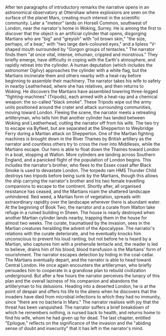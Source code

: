  After ten paragraphs of introductory remarks the narrative opens in an astronomical observatory at Ottershaw where explosions are seen on the surface of the planet Mars, creating much interest in the scientific community. Later a "meteor" lands on Horsell Common, southwest of London, near the narrator's home in Woking, Surrey. He is among the first to discover that the object is an artificial cylinder that opens, disgorging Martians who are "big" and "greyish" with "oil brown skin," "the size, perhaps, of a bear," with "two large dark-coloured eyes," and a lipless "V-shaped mouth surrounded by "Gorgon groups of tentacles." The narrator finds them "at once vital, intense, inhuman, crippled and monstrous." They briefly emerge, have difficulty in coping with the Earth's atmosphere, and rapidly retreat into the cylinder. A human deputation (which includes the astronomer Ogilvy) approaches the cylinder with a white flag, but the Martians incinerate them and others nearby with a heat-ray before beginning to assemble their machinery. The narrator takes his wife to safety in nearby Leatherhead, where she has relatives, and then returns to Woking. He discovers the Martians have assembled towering three-legged "fighting-machines" (Tripods), each armed with a heat-ray and a chemical weapon: the so-called "black smoke". These Tripods wipe out the army units positioned around the crater and attack surrounding communities, moving toward London. Fleeing the scene, the narrator meets a retreating artilleryman, who tells him that another cylinder has landed between Woking and Leatherhead, cutting the narrator off from his wife. The two try to escape via Byfleet, but are separated at the Shepperton to Weybridge Ferry during a Martian attack on Shepperton. One of the Martian fighting machines is brought down in the River Thames by British artillery as the narrator and countless others try to cross the river into Middlesex, while the Martians escape. Our hero is able to float down the Thames toward London in a boat, stopping at Walton. More cylinders are landing across Southern England, and a panicked flight of the population of London begins. This includes the narrator's brother, who flees to the Essex coast after Black Smoke is used to devastate London. The torpedo ram HMS Thunder Child destroys two tripods before being sunk by the Martians, though this allows the ship carrying the narrator's brother and his two female travelling companions to escape to the continent. Shortly after, all organised resistance has ceased, and the Martians roam the shattered landscape unhindered. Red weed, a Martian form of vegetation, spreads with extraordinary rapidity over the landscape wherever there is abundant water. At the beginning of Book Two, the narrator and a curate from Walton take refuge in a ruined building in Sheen. The house is nearly destroyed when another Martian cylinder lands nearby, trapping them in the house for almost two weeks. The curate, traumatised by the invasion, sees in the Martian creatures heralding the advent of the Apocalypse. The narrator's relations with the curate deteriorate, and he eventually knocks him unconscious to prevent his loud ranting, but not before he is heard by a Martian, who captures him with a prehensile tentacle and, the reader is led to believe, drains him of his blood; blood transfusion is the Martians' form of nourishment. The narrator escapes detection by hiding in the coal-cellar. The Martians eventually depart, and the narrator is able to head toward Central London. He once again encounters the artilleryman, who briefly persuades him to cooperate in a grandiose plan to rebuild civilization underground. But after a few hours the narrator perceives the lunacy of this plan and the overall laziness of his companion and abandons the artilleryman to his delusions. Heading into a deserted London, he is at the point of despair and offers his life to the aliens when he discovers that the invaders have died from microbial infections to which they had no immunity, since "there are no bacteria in Mars." The narrator realises with joy that the threat has been vanquished. The narrator suffers a brief breakdown of which he remembers nothing, is nursed back to health, and returns home to find his wife, whom he had given up for dead. The last chapter, entitled "Epilogue," reflects on the significance of the invasion and the "abiding sense of doubt and insecurity" that it has left in the narrator's mind.